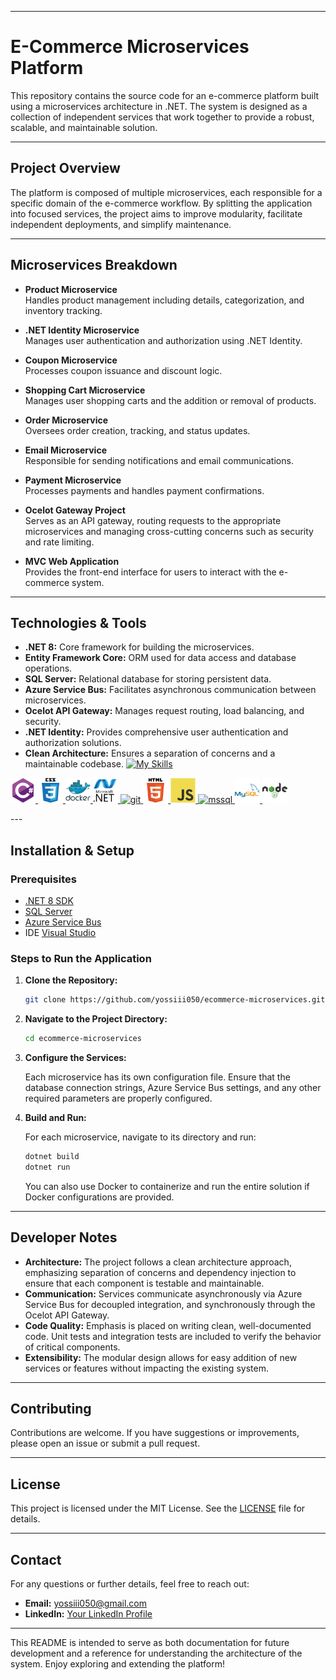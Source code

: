 





---

# E-Commerce Microservices Platform


This repository contains the source code for an e-commerce platform built using a microservices architecture in .NET. The system is designed as a collection of independent services that work together to provide a robust, scalable, and maintainable solution.

---

## Project Overview

The platform is composed of multiple microservices, each responsible for a specific domain of the e-commerce workflow. By splitting the application into focused services, the project aims to improve modularity, facilitate independent deployments, and simplify maintenance.

---

## Microservices Breakdown

- **Product Microservice**  
  Handles product management including details, categorization, and inventory tracking.

- **.NET Identity Microservice**  
  Manages user authentication and authorization using .NET Identity.

- **Coupon Microservice**  
  Processes coupon issuance and discount logic.

- **Shopping Cart Microservice**  
  Manages user shopping carts and the addition or removal of products.

- **Order Microservice**  
  Oversees order creation, tracking, and status updates.

- **Email Microservice**  
  Responsible for sending notifications and email communications.

- **Payment Microservice**  
  Processes payments and handles payment confirmations.

- **Ocelot Gateway Project**  
  Serves as an API gateway, routing requests to the appropriate microservices and managing cross-cutting concerns such as security and rate limiting.

- **MVC Web Application**  
  Provides the front-end interface for users to interact with the e-commerce system.

---

## Technologies & Tools

- **.NET 8:** Core framework for building the microservices.
- **Entity Framework Core:** ORM used for data access and database operations.
- **SQL Server:** Relational database for storing persistent data.
- **Azure Service Bus:** Facilitates asynchronous communication between microservices.
- **Ocelot API Gateway:** Manages request routing, load balancing, and security.
- **.NET Identity:** Provides comprehensive user authentication and authorization solutions.
- **Clean Architecture:** Ensures a separation of concerns and a maintainable codebase.
[![My Skills](https://skillicons.dev/icons?i=dotnet,js,html,css,mysql,azure,fastapi,docker)](https://skillicons.dev)
<p align="left"> <a href="https://www.w3schools.com/cs/" target="_blank" rel="noreferrer"> <img src="https://raw.githubusercontent.com/devicons/devicon/master/icons/csharp/csharp-original.svg" alt="csharp" width="40" height="40"/> </a> <a href="https://www.w3schools.com/css/" target="_blank" rel="noreferrer"> <img src="https://raw.githubusercontent.com/devicons/devicon/master/icons/css3/css3-original-wordmark.svg" alt="css3" width="40" height="40"/> </a> <a href="https://www.docker.com/" target="_blank" rel="noreferrer"> <img src="https://raw.githubusercontent.com/devicons/devicon/master/icons/docker/docker-original-wordmark.svg" alt="docker" width="40" height="40"/> </a> <a href="https://dotnet.microsoft.com/" target="_blank" rel="noreferrer"> <img src="https://raw.githubusercontent.com/devicons/devicon/master/icons/dot-net/dot-net-original-wordmark.svg" alt="dotnet" width="40" height="40"/> </a> <a href="https://git-scm.com/" target="_blank" rel="noreferrer"> <img src="https://www.vectorlogo.zone/logos/git-scm/git-scm-icon.svg" alt="git" width="40" height="40"/> </a> <a href="https://www.w3.org/html/" target="_blank" rel="noreferrer"> <img src="https://raw.githubusercontent.com/devicons/devicon/master/icons/html5/html5-original-wordmark.svg" alt="html5" width="40" height="40"/> </a> <a href="https://developer.mozilla.org/en-US/docs/Web/JavaScript" target="_blank" rel="noreferrer"> <img src="https://raw.githubusercontent.com/devicons/devicon/master/icons/javascript/javascript-original.svg" alt="javascript" width="40" height="40"/> </a> <a href="https://www.microsoft.com/en-us/sql-server" target="_blank" rel="noreferrer"> <img src="https://www.svgrepo.com/show/303229/microsoft-sql-server-logo.svg" alt="mssql" width="40" height="40"/> </a> <a href="https://www.mysql.com/" target="_blank" rel="noreferrer"> <img src="https://raw.githubusercontent.com/devicons/devicon/master/icons/mysql/mysql-original-wordmark.svg" alt="mysql" width="40" height="40"/> </a> <a href="https://nodejs.org" target="_blank" rel="noreferrer"> <img src="https://raw.githubusercontent.com/devicons/devicon/master/icons/nodejs/nodejs-original-wordmark.svg" alt="nodejs" width="40" height="40"/> </a> </p>
---

## Installation & Setup

### Prerequisites

- [.NET 8 SDK](https://dotnet.microsoft.com/download)
- [SQL Server](https://www.microsoft.com/en-us/sql-server)
- [Azure Service Bus](https://azure.microsoft.com/en-us/services/service-bus/)
-  IDE [Visual Studio](https://visualstudio.microsoft.com/) 

### Steps to Run the Application

1. **Clone the Repository:**

   ```bash
   git clone https://github.com/yossiii050/ecommerce-microservices.git
   ```

2. **Navigate to the Project Directory:**

   ```bash
   cd ecommerce-microservices
   ```

3. **Configure the Services:**

   Each microservice has its own configuration file. Ensure that the database connection strings, Azure Service Bus settings, and any other required parameters are properly configured.

4. **Build and Run:**

   For each microservice, navigate to its directory and run:

   ```bash
   dotnet build
   dotnet run
   ```

   You can also use Docker to containerize and run the entire solution if Docker configurations are provided.

---

## Developer Notes

- **Architecture:** The project follows a clean architecture approach, emphasizing separation of concerns and dependency injection to ensure that each component is testable and maintainable.
- **Communication:** Services communicate asynchronously via Azure Service Bus for decoupled integration, and synchronously through the Ocelot API Gateway.
- **Code Quality:** Emphasis is placed on writing clean, well-documented code. Unit tests and integration tests are included to verify the behavior of critical components.
- **Extensibility:** The modular design allows for easy addition of new services or features without impacting the existing system.

---

## Contributing

Contributions are welcome. If you have suggestions or improvements, please open an issue or submit a pull request.

---

## License

This project is licensed under the MIT License. See the [LICENSE](LICENSE) file for details.

---

## Contact

For any questions or further details, feel free to reach out:

- **Email:** yossiii050@gmail.com
- **LinkedIn:** [Your LinkedIn Profile](https://www.linkedin.com/in/yossi-yosupov3186/)

---

This README is intended to serve as both documentation for future development and a reference for understanding the architecture of the system. Enjoy exploring and extending the platform!
